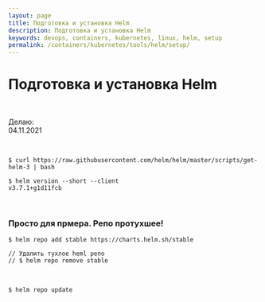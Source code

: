 ```yaml
---
layout: page
title: Подготовка и установка Helm
description: Подготовка и установка Helm
keywords: devops, containers, kubernetes, linux, helm, setup
permalink: /containers/kubernetes/tools/helm/setup/
---
```


# Подготовка и установка Helm

<br/>

Делаю:  
04.11.2021

<br/>

```
$ curl https://raw.githubusercontent.com/helm/helm/master/scripts/get-helm-3 | bash

$ helm version --short --client
v3.7.1+g1d11fcb
```

<br/>

### Просто для прмера. Репо протухшее!

```
$ helm repo add stable https://charts.helm.sh/stable

// Удалить тухлое heml репо
// $ helm repo remove stable
```

<br/>

```
$ helm repo update
```
